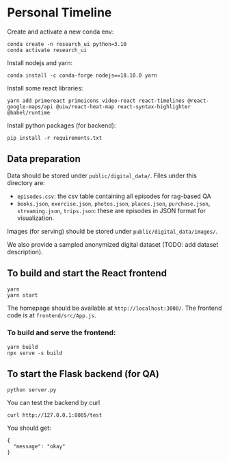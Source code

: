 # Personal Timeline

Create and activate a new conda env:
```
conda create -n research_ui python=3.10
conda activate research_ui
```

Install nodejs and yarn:
```
conda install -c conda-forge nodejs==18.10.0 yarn
```

Install some react libraries:
```
yarn add primereact primeicons video-react react-timelines @react-google-maps/api @uiw/react-heat-map react-syntax-highlighter @babel/runtime
```

Install python packages (for backend):
```
pip install -r requirements.txt
```

## Data preparation

Data should be stored under `public/digital_data/`. Files under this directory are:
* `episodes.csv`: the csv table containing all episodes for rag-based QA
* `books.json`, `exercise.json`, `photos.json`, `places.json`, `purchase.json`, `streaming.json`, `trips.json`: these are episodes in JSON format for visualization.

Images (for serving) should be stored under `public/digital_data/images/`.

We also provide a sampled anonymized digital dataset (TODO: add dataset description).


## To build and start the React frontend

```
yarn
yarn start
```

The homepage should be available at `http://localhost:3000/`. The frontend code is at `frontend/src/App.js`.

### To build and serve the frontend:
```
yarn build
npx serve -s build
```

## To start the Flask backend (for QA)

```
python server.py
```

You can test the backend by curl
```
curl http://127.0.0.1:8085/test
```

You should get:
```
{
  "message": "okay"
}
```


